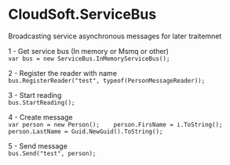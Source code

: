 CloudSoft.ServiceBus
====================

Broadcasting service asynchronous messages for later traitemnet   

1 - Get service bus (In memory or Msmq or other)   
`var bus = new ServiceBus.InMemoryServiceBus();`   
   
2 - Register the reader with name     
`bus.RegisterReader("test", typeof(PersonMessageReader));`    
   
3 - Start reading   
`bus.StartReading();`   
   
4 - Create message   
`var person = new Person();   
person.FirsName = i.ToString();   
person.LastName = Guid.NewGuid().ToString();`   
   
5 - Send message   
`bus.Send("test", person);`   


